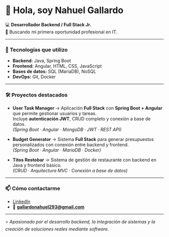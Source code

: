# 👋 Hola, soy Nahuel Gallardo

💻 **Desarrollador Backend / Full Stack Jr.**  
🎯 Buscando mi primera oportunidad profesional en IT.  

---

### 🧰 Tecnologías que utilizo
- **Backend:** Java, Spring Boot  
- **Frontend:** Angular, HTML, CSS, JavaScript  
- **Bases de datos:** SQL (MariaDB), NoSQL  
- **DevOps:** Git, Docker  

---

### 🛠️ Proyectos destacados

- **User Task Manager** → Aplicación **Full Stack** con **Spring Boot + Angular** que permite gestionar usuarios y tareas.  
  Incluye **autenticación JWT**, CRUD completo y conexión a base de datos.  
  _(Spring Boot · Angular · MongoDB · JWT · REST API)_

- **Budget Generator** → Sistema **Full Stack** para generar presupuestos personalizados con conexión entre backend y frontend.  
  _(Spring Boot · Angular · MariaDB · Docker)_

- **Titos Restobar** → Sistema de gestión de restaurante con backend en Java y frontend básico.  
  _(CRUD · Arquitectura MVC · Conexión a base de datos)_

---

### 📫 Cómo contactarme
- [LinkedIn](https://www.linkedin.com/in/nahuelgallard00)  
- 📧 **gallardonahuel293@gmail.com**

---

⭐ *Apasionado por el desarrollo backend, la integración de sistemas y la creación de soluciones reales mediante software.*
